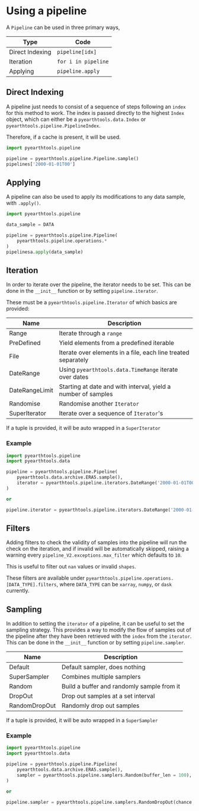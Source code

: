 # Using a pipeline

A `Pipeline` can be used in three primary ways,

| Type | Code|
|----|----|
| Direct Indexing | `pipeline[idx]` |
| Iteration | `for i in pipeline` |
| Applying | `pipeline.apply` |

## Direct Indexing
A pipeline just needs to consist of a sequence of steps following an `index` for this method to work.
The index is passed directly to the highest `Index` object, which can either be a `pyearthtools.data.Index` or `pyearthtools.pipeline.PipelineIndex`. 

Therefore, if a cache is present, it will be used.

```python
import pyearthtools.pipeline

pipeline = pyearthtools.pipeline.Pipeline.sample()
pipelines['2000-01-01T00']
```

## Applying
A pipeline can also be used to apply its modifications to any data sample, with `.apply()`.

```python
import pyearthtools.pipeline

data_sample = DATA

pipeline = pyearthtools.pipeline.Pipeline(
    pyearthtools.pipeline.operations.*
)
pipelinesa.apply(data_sample)
```

## Iteration
In order to iterate over the pipeline, the iterator needs to be set. This can be done in the `__init__` function or by setting `pipeline.iterator`.

These must be a `pyearthtools.pipeline.Iterator` of which basics are provided:

| Name | Description |
| ---- | ----------- |
| Range | Iterate through a `range` |
| PreDefined | Yield elements from a predefined iterable |
| File | Iterate over elements in a file, each line treated separately | 
| DateRange | Using `pyearthtools.data.TimeRange` iterate over dates |
| DateRangeLimit | Starting at date and with interval, yield a number of samples |
| Randomise | Randomise another `Iterator` |
| SuperIterator | Iterate over a sequence of `Iterator`'s |

If a tuple is provided, it will be auto wrapped in a `SuperIterator`

### Example

```python
import pyearthtools.pipeline
import pyearthtools.data

pipeline = pyearthtools.pipeline.Pipeline(
    pyearthtools.data.archive.ERA5.sample(),
    iterator = pyearthtools.pipeline.iterators.DateRange('2000-01-01T00', '2010-01-01T00', '6 hours'),
) 

or

pipeline.iterator = pyearthtools.pipeline.iterators.DateRange('2000-01-01T00', '6 hours', 1000)
```

## Filters

Adding filters to check the validity of samples into the pipeline will run the check on the iteration, and if invalid will be automatically skipped, raising a warning every `pipeline_V2.exceptions.max_filter` which defaults to `10`.

This is useful to filter out `nan` values or invalid `shapes`.

These filters are available under `pyearthtools.pipeline.operations.[DATA_TYPE].filters`, where `DATA_TYPE` can be `xarray`, `numpy`, or `dask` currently.

## Sampling

In addition to setting the `iterator` of a pipeline, it can be useful to set the sampling strategy. This provides a way to modify the flow of samples out of the pipeline after they have been retrieved with the `index` from the `iterator`. This can be done in the `__init__` function or by setting `pipeline.sampler`.

| Name | Description |
| ---- | ----------- |
| Default | Default sampler, does nothing | 
| SuperSampler | Combines multiple samplers |
| Random | Build a buffer and randomly sample from it |
| DropOut | Drop out samples at a set interval |
| RandomDropOut | Randomly drop out samples |

If a tuple is provided, it will be auto wrapped in a `SuperSampler`


### Example

```python
import pyearthtools.pipeline
import pyearthtools.data

pipeline = pyearthtools.pipeline.Pipeline(
    pyearthtools.data.archive.ERA5.sample(),
    sampler = pyearthtools.pipeline.samplers.Random(buffer_len = 100),
) 

or

pipeline.sampler = pyearthtools.pipeline.samplers.RandomDropOut(chance = 50.0)
```